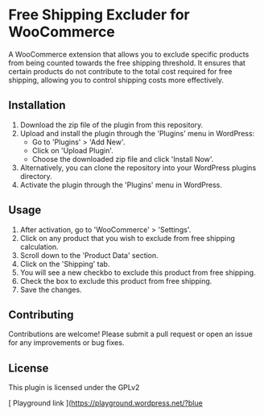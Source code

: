 # Free Shipping Excluder for WooCommerce
A WooCommerce extension that allows you to exclude specific products from being counted towards the free shipping threshold. It ensures that certain products do not contribute to the total cost required for free shipping, allowing you to control shipping costs more effectively.

## Installation
1. Download the zip file of the plugin from this repository.
2. Upload and install the plugin through the 'Plugins' menu in WordPress:
   - Go to 'Plugins' > 'Add New'.
   - Click on 'Upload Plugin'.
   - Choose the downloaded zip file and click 'Install Now'.
3. Alternatively, you can clone the repository into your WordPress plugins directory.
4. Activate the plugin through the 'Plugins' menu in WordPress.

## Usage
1. After activation, go to 'WooCommerce' > 'Settings'.
2. Click on any product that you wish to exclude from free shipping calculation.
3. Scroll down to the 'Product Data' section.
4. Click on the 'Shipping' tab.
5. You will see a new checkbo to exclude this product from free shipping.
6. Check the box to exclude this product from free shipping.
7. Save the changes.

## Contributing
Contributions are welcome! Please submit a pull request or open an issue for any improvements or bug fixes.

## License
This plugin is licensed under the GPLv2

[ Playground link ](https://playground.wordpress.net/?blue
